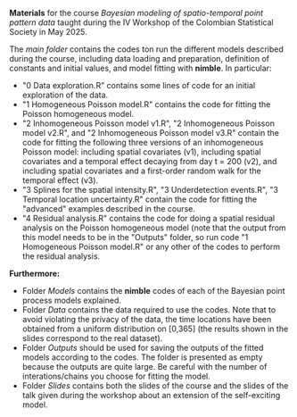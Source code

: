**Materials** for the course *Bayesian modeling of spatio-temporal point pattern data* taught during the IV Workshop of the Colombian Statistical Society in May 2025.

The *main folder* contains the codes ton run the different models described during the course, including data loading and preparation, definition of constants and initial values, and model fitting with **nimble**. In particular:

- "0 Data exploration.R" contains some lines of code for an initial exploration of the data.
- "1 Homogeneous Poisson model.R" contains the code for fitting the Poisson homogeneous model.
- "2 Inhomogeneous Poisson model v1.R", "2 Inhomogeneous Poisson model v2.R", and "2 Inhomogeneous Poisson model v3.R" contain the code for fitting the following three versions of an inhomogeneous Poisson model: including spatial covariates (v1), including spatial covariates and a temporal effect decaying from day t = 200 (v2), and including spatial covariates and a first-order random walk for the temporal effect (v3).
- "3 Splines for the spatial intensity.R", "3 Underdetection events.R", "3 Temporal location uncertainty.R" contain the code for fitting the "advanced" examples described in the course.
-  "4 Residual analysis.R" contains the code for doing a spatial residual analysis on the Poisson homogeneous model (note that the output from this model needs to be in the "Outputs" folder, so run code "1 Homogeneous Poisson model.R" or any other of the codes to perform the residual analysis.

**Furthermore:**

- Folder *Models* contains the **nimble** codes of each of the Bayesian point process models explained.
- Folder *Data* contains the data required to use the codes. Note that to avoid violating the privacy of the data, the time locations have been obtained from a uniform distribution on [0,365] (the results shown in the slides correspond to the real dataset).
- Folder *Outputs* should be used for saving the outputs of the fitted models according to the codes. The folder is presented as empty because the outputs are quite large. Be careful with the number of interations/chains you choose for fitting the model.
- Folder *Slides* contains both the slides of the course and the slides of the talk given during the workshop about an extension of the self-exciting model.
